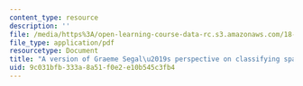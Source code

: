 ```yaml
---
content_type: resource
description: ''
file: /media/https%3A/open-learning-course-data-rc.s3.amazonaws.com/18-906-algebraic-topology-ii-spring-2020/9c031bfb333a8a51f0e2e10b545c3fb4_segal-notes.pdf
file_type: application/pdf
resourcetype: Document
title: "A version of Graeme Segal\u2019s perspective on classifying spaces"
uid: 9c031bfb-333a-8a51-f0e2-e10b545c3fb4
---
```

